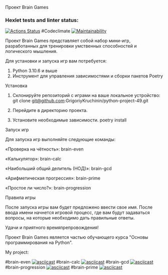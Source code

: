 Проект Brain Games
### Hexlet tests and linter status:
[![Actions Status](https://github.com/GrigoriyKruchinin/python-project-49/workflows/hexlet-check/badge.svg)](https://github.com/GrigoriyKruchinin/python-project-49/actions)
#Codeclimate
[![Maintainability](https://api.codeclimate.com/v1/badges/a52f66fd43a393dea0a7/maintainability)](https://codeclimate.com/github/GrigoriyKruchinin/python-project-49/maintainability)


Проект Brain Games представляет собой набор мини-игр, разработанных для тренировки умственных способностей и логического мышления.

Для установки и запуска игр вам потребуется:

1. Python 3.10.6 и выше
2. Инструмент для управления зависимостями и сборки пакетов Poetry

Установка

1. Склонируйте репозиторий с играми на ваше локальное устройство: 
git clone git@github.com:GrigoriyKruchinin/python-project-49.git

2. Перейдите в директорию проекта.

3. Установите необходимые зависимости.
poetry install

Запуск игр

Для запуска игр выполняйте следующие команды:

«Проверка на чётность»: 
brain-even

«Калькулятор»:
brain-calc

«Наибольший общий делитель (НОД)»:
brain-gcd

«Арифметическая прогрессия»:
brain-prime

«Простое ли число?»: brain-progression

Правила игры

После запуска игры вам будет предложено ввести свое имя. После ввода имени начнется игровой процесс, где вам будут задаваться вопросы, на которые необходимо дать правильные ответы.


Удачи и приятного времяпрепровождения!

Проект Brain Games является частью обучающего курса "Основы программирования на Python".


My project:

#brain-even
[![asciicast](https://asciinema.org/a/586428.svg)](https://asciinema.org/a/586428)
#brain-calc
[![asciicast](https://asciinema.org/a/RTuEh76qglwZcGSsVLlhM3eyI.svg)](https://asciinema.org/a/RTuEh76qglwZcGSsVLlhM3eyI)
#brain-gcd
[![asciicast](https://asciinema.org/a/586471.svg)](https://asciinema.org/a/586471)
#brain-progression
[![asciicast](https://asciinema.org/a/586465.svg)](https://asciinema.org/a/586465)
#brain-prime
[![asciicast](https://asciinema.org/a/586482.svg)](https://asciinema.org/a/586482)
